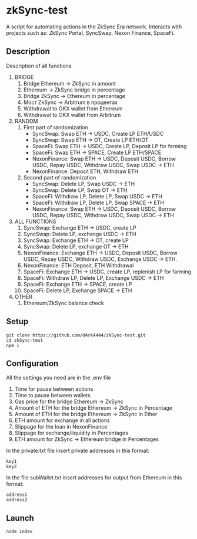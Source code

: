 # zkSync-test   
A script for automating actions in the ZkSync Era network. Interacts with projects such as: ZkSync Portal, SyncSwap, Nexon Finance, SpaceFi.    

## Description
Description of all functions        

1. BRIDGE       
    1. Bridge Ethereum -> ZkSync in amount     
    2. Ethereum -> ZkSync bridge in percentage      
    3. Bridge ZkSync -> Ethereum in percentage  
    4. Мост ZkSync -> Arbitrum в процентах
    5. Withdrawal to OKX wallet from Ethereum     
    6. Withdrawal to OKX wallet from Arbitrum   
2. RANDOM       
    1. First part of randomization    
        - SyncSwap: Swap ETH -> USDC, Create LP ETH/USDC    
        - SyncSwap: Swap ETH -> OT, Create LP ETH/OT   
        - SpaceFi: Swap ETH -> USDC, Create LP, Deposit LP for farming      
        - SpaceFi: Swap ETH -> SPACE, Create LP ETH/SPACE      
        - NexonFinance: Swap ETH -> USDC, Deposit USDC, Borrow USDC, Repay USDC, Withdraw USDC, Swap USDC -> ETH   
        - NexonFinance: Deposit ETH, Withdraw ETH       
    2. Second part of randomization    
        - SyncSwap: Delete LP, Swap USDC -> ETH     
        - SyncSwap: Delete LP, Swap OT -> ETH     
        - SpaceFi: Withdraw LP, Delete LP, Swap USDC -> ETH     
        - SpaceFi: Withdraw LP, Delete LP, Swap SPACE -> ETH     
        - NexonFinance: Swap ETH -> USDC, Deposit USDC, Borrow USDC, Repay USDC, Withdraw USDC, Swap USDC -> ETH     
3. ALL FUNCTIONS      
    1. SyncSwap: Exchange ETH -> USDC, create LP    
    2. SyncSwap: Delete LP, exchange USDC -> ETH    
    3. SyncSwap: Exchange ETH -> OT, create LP    
    4. SyncSwap: Delete LP, exchange OT -> ETH    
    5. NexonFinance: Exchange ETH -> USDC, Deposit USDC, Borrow USDC, Repay USDC, Withdraw USDC, Exchange USDC -> ETH.    
    6. NexonFinance: ETH Deposit, ETH Withdrawal      
    7. SpaceFi: Exchange ETH -> USDC, create LP, replenish LP for farming     
    8. SpaceFi: Withdraw LP, Delete LP, Exchange USDC -> ETH    
    9. SpaceFi: Exchange ETH -> SPACE, create LP     
    10. SpaceFi: Delete LP, Exchange SPACE -> ETH    
4. OTHER    
    1. Ethereum/ZkSync balance check    
    
## Setup    
``` 
git clone https://github.com/d4rk4444/zkSync-test.git
cd zkSync-test
npm i
``` 

## Configuration    
All the settings you need are in the .env file      

1. Time for pause between actions          
2. Time to pause between wallets     
3. Gas price for the bridge Ethereum -> ZkSync   
4. Amount of ETH for the bridge Ethereum -> ZkSync in Percentage  
5. Amount of ETH for the bridge Ethereum -> ZkSync in Ether  
6. ETH amount for exchange in all actions  
7. Slippage for the loan in NexonFinance 
8. Slippage for exchange/liquidity in Percentages   
9. ETH amount for ZkSync -> Ethereum bridge in Percentages  

In the private.txt file insert private addresses in this format:     
```
key1
key2
```

In the file subWallet.txt insert addresses for output from Ethereum in this format:      
```
address1
address2
```
    
## Launch
```
node index
```